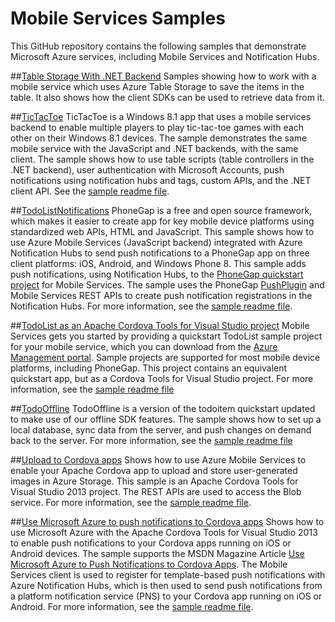 # Mobile Services Samples 
This GitHub repository contains the following samples that demonstrate Microsoft Azure services, including Mobile Services and Notification Hubs. 

##[Table Storage With .NET Backend](./NetBackendWithTableStorage)
Samples showing how to work with a mobile service which uses Azure Table Storage to save the items in the table. It also shows how the client SDKs can be used to retrieve data from it.

##[TicTacToe](./TicTacToe)
TicTacToe is a Windows 8.1 app that uses a mobile services backend to enable multiple players to play tic-tac-toe games with each other on their Windows 8.1 devices. The sample demonstrates the same mobile service with the JavaScript and .NET backends, with the same client. The sample shows how to use table scripts (table controllers in the .NET backend), user authentication with Microsoft Accounts, push notifications using notification hubs and tags, custom APIs, and the .NET client API. See the [sample readme file](./TicTacToe/readme.md).

##[TodoListNotifications](./TodoListNotifications/readme.md) 
PhoneGap is a free and open source framework, which makes it easier to create app for key mobile device platforms using standardized web APIs, HTML and JavaScript. This sample shows how to use Azure Mobile Services (JavaScript backend) integrated with Azure Notification Hubs to send push notifications to a PhoneGap app on three client platforms: iOS, Android, and Windows Phone 8. This sample adds push notifications, using Notification Hubs, to the [PhoneGap quickstart project](http://azure.microsoft.com/en-us/documentation/articles/mobile-services-javascript-backend-phonegap-get-started/) for Mobile Services. The sample uses the PhoneGap [PushPlugin](https://github.com/phonegap-build/PushPlugin) and Mobile Services REST APIs to create push notification registrations in the Notification Hubs. For more information, see the [sample readme file](./TodoListNotifications/readme.md).

##[TodoList as an Apache Cordova Tools for Visual Studio project](./VSCordovaTodoListQuickstart)
Mobile Services gets you started by providing a quickstart TodoList sample project for your mobile service, which you can download from the [Azure Management portal](https://manage.windowsazure.com). Sample projects are supported for most mobile device platforms, including PhoneGap. This project contains an equivalent quickstart app, but as a Cordova Tools for Visual Studio project. For more information, see the [sample readme file](./VSCordovaTodoListQuickstart/readme.md)

##[TodoOffline](./TodoOffline)
TodoOffline is a version of the todoitem quickstart updated to make use of our offline SDK features. The sample shows how to set up a local database, sync data from the server, and push changes on demand back to the server. For more information, see the [sample readme file](./TodoOffline/iOS/Readme.md)

##[Upload to Cordova apps](./CordovaUploadImages)
Shows how to use Azure Mobile Services to enable your Apache Cordova app to upload and store user-generated images in Azure Storage. This sample is an Apache Cordova Tools for Visual Studio 2013 project. The REST APIs are used to access the Blob service. For more information, see the [sample readme file](./CordovaUploadImages/readme.md).

##[Use Microsoft Azure to push notifications to Cordova apps](./CordovaNotificationsArticle)
Shows how to use Microsoft Azure with the Apache Cordova Tools for Visual Studio 2013 to enable push notifications to your Cordova apps running on iOS or Android devices. The sample supports the MSDN Magazine Article [Use Microsoft Azure to Push Notifications to Cordova Apps](http://aka.ms/yh3uh5). The Mobile Services client is used to register for template-based push notifications with Azure Notification Hubs, which is then used to send push notifications from a platform notification service (PNS) to your Cordova app running on iOS or Android. For more information, see the [sample readme file](./CordovaNotificationsArticle/readme.md).

